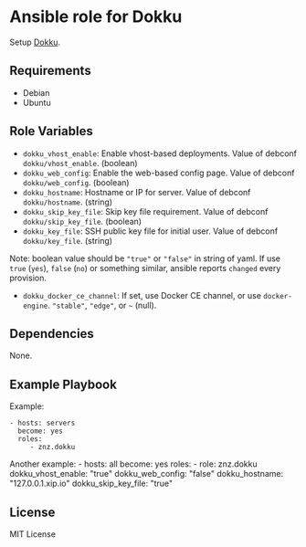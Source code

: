 # Ansible role for Dokku

Setup [Dokku](http://dokku.viewdocs.io/dokku/).

## Requirements

- Debian
- Ubuntu

## Role Variables

- `dokku_vhost_enable`: Enable vhost-based deployments. Value of debconf `dokku/vhost_enable`. (boolean)
- `dokku_web_config`: Enable the web-based config page. Value of debconf `dokku/web_config`. (boolean)
- `dokku_hostname`: Hostname or IP for server. Value of debconf `dokku/hostname`. (string)
- `dokku_skip_key_file`: Skip key file requirement. Value of debconf `dokku/skip_key_file`. (boolean)
- `dokku_key_file`: SSH public key file for initial user. Value of debconf `dokku/key_file`. (string)

Note: boolean value should be `"true"` or `"false"` in string of yaml.
If use `true` (`yes`), `false` (`no`) or something similar, ansible reports `changed` every provision.

- `dokku_docker_ce_channel`: If set, use Docker CE channel, or use `docker-engine`. `"stable"`, `"edge"`, or `~` (null).

## Dependencies

None.

## Example Playbook

Example:

    - hosts: servers
      become: yes
      roles:
         - znz.dokku

Another example:
    - hosts: all
      become: yes
      roles:
      - role: znz.dokku
        dokku_vhost_enable: "true"
        dokku_web_config: "false"
        dokku_hostname: "127.0.0.1.xip.io"
        dokku_skip_key_file: "true"

## License

MIT License
